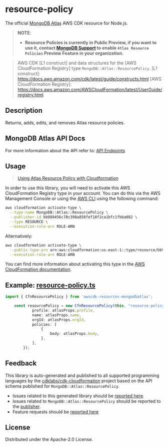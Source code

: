 # resource-policy

The official [MongoDB Atlas](https://www.mongodb.com/) AWS CDK resource for Node.js.

> **NOTE**: 
> - **Resource Policies is currently in Public Preview, if you want to use it, contact [MongoDB Support](https://www.mongodb.com/services/support) to enable `Atlas Resource Policies` Preview Feature in your organization.**

> AWS CDK [L1 construct] and data structures for the [AWS CloudFormation Registry] type `MongoDB::Atlas::ResourcePolicy`.
[L1 construct]: https://docs.aws.amazon.com/cdk/latest/guide/constructs.html
[AWS CloudFormation Registry]: https://docs.aws.amazon.com/AWSCloudFormation/latest/UserGuide/registry.html

## Description

Returns, adds, edits, and removes Atlas resource policies.

## MongoDB Atlas API Docs

For more information about the API refer to: [API Endpoints](https://www.mongodb.com/docs/atlas/reference/api-resources-spec/v2/#tag/Atlas-Resource-Policies)

## Usage

> [Using Atlas Resource Policy with Cloudformation](https://github.com/mongodb/mongodbatlas-cloudformation-resources/blob/master/examples/resource-policy/resource-policy.json)

In order to use this library, you will need to activate this AWS CloudFormation Registry type in your account. You can do this via the AWS Management Console or using the [AWS CLI](https://aws.amazon.com/cli/) using the following command:

```sh
aws cloudformation activate-type \
  --type-name MongoDB::Atlas::ResourcePolicy \
  --publisher-id bb989456c78c398a858fef18f2ca1bfc1fbba082 \
  --type RESOURCE \
  --execution-role-arn ROLE-ARN
```

Alternatively:

```sh
aws cloudformation activate-type \
  --public-type-arn arn:aws:cloudformation:us-east-1::type/resource/bb989456c78c398a858fef18f2ca1bfc1fbba082/MongoDB-Atlas-ResourcePolicy \
  --execution-role-arn ROLE-ARN
```

You can find more information about activating this type in the [AWS CloudFormation documentation](https://docs.aws.amazon.com/AWSCloudFormation/latest/UserGuide/registry-public.html).

## Example: [resource-policy.ts](../../../examples/l1-resources/resource-policy.ts)
```ts
import { CfnResourcePolicy } from 'awscdk-resources-mongodbatlas';

    const resourcePolicy = new CfnResourcePolicy(this, "resource-policy-testing-stack", {
			profile: atlasProps.profile,
			name: atlasProps.name,
			orgId: atlasProps.orgId,
			policies: [
				{
					body: atlasProps.body,
				},
			],
		});
```

## Feedback

This library is auto-generated and published to all supported programming languages by the [cdklabs/cdk-cloudformation] project based on the API schema published for `MongoDB::Atlas::ResourcePolicy`.

* Issues related to this generated library should be [reported here](https://github.com/cdklabs/cdk-cloudformation/issues/new?title=Issue+with+%40cdk-cloudformation%2Fmongodb-atlas-resource-policy+v1.0.0).
* Issues related to `MongoDB::Atlas::ResourcePolicy` should be reported to the [publisher](https://github.com/mongodb/mongodbatlas-cloudformation-resources/issues).
* Feature requests should be [reported here](https://feedback.mongodb.com/forums/924145-atlas?category_id=392596)

[cdklabs/cdk-cloudformation]: https://github.com/cdklabs/cdk-cloudformation

## License

Distributed under the Apache-2.0 License.